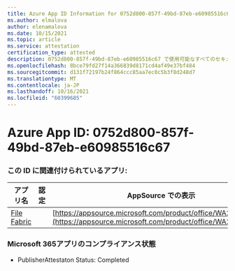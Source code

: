 ```yaml
---
title: Azure App ID Information for 0752d800-857f-49bd-87eb-e60985516c67
ms.author: elmalova
author: elenamalova
ms.date: 10/15/2021
ms.topic: article
ms.service: attestation
certification_type: attested
description: 0752d800-857f-49bd-87eb-e60985516c67 で使用可能なすべてのセキュリティおよびコンプライアンス情報。
ms.openlocfilehash: 8bce79fd27f14a366839d8171cd4af49e37bf484
ms.sourcegitcommit: d131f72197b24f864ccc85aa7ec0c5b3f8d248d7
ms.translationtype: MT
ms.contentlocale: ja-JP
ms.lasthandoff: 10/16/2021
ms.locfileid: "60399685"
---
```

# <a name="azure-app-id-0752d800-857f-49bd-87eb-e60985516c67"></a>Azure App ID: 0752d800-857f-49bd-87eb-e60985516c67


### <a name="apps-associated-with-this-id"></a>この ID に関連付けられているアプリ:
| **アプリ名** | **認定** | **AppSource での表示** |
|--------------|---------------|-----------------------|
| [File Fabric](https://docs.microsoft.com/microsoft-365-app-certification/forward/WA200003017) |  | [https://appsource.microsoft.com/product/office/WA200003017](https://appsource.microsoft.com/product/office/WA200003017) |

### <a name="microsoft-365-app-compliance-status"></a>Microsoft 365アプリのコンプライアンス状態
- PublisherAttestaton Status: Completed
